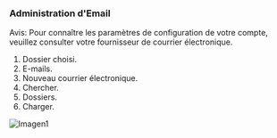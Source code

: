 ### Administration d'Email

Avis: Pour connaître les paramètres de configuration de votre compte, veuillez consulter votre fournisseur de courrier électronique.

1.	Dossier choisi.
2.	E-mails.
3.	Nouveau courrier électronique.
4.	Chercher.
5.	Dossiers.
6.	Charger.

![Imagen1](http://static.energysistem.com/images/manuals/39530/537083f568d9e.jpg)
